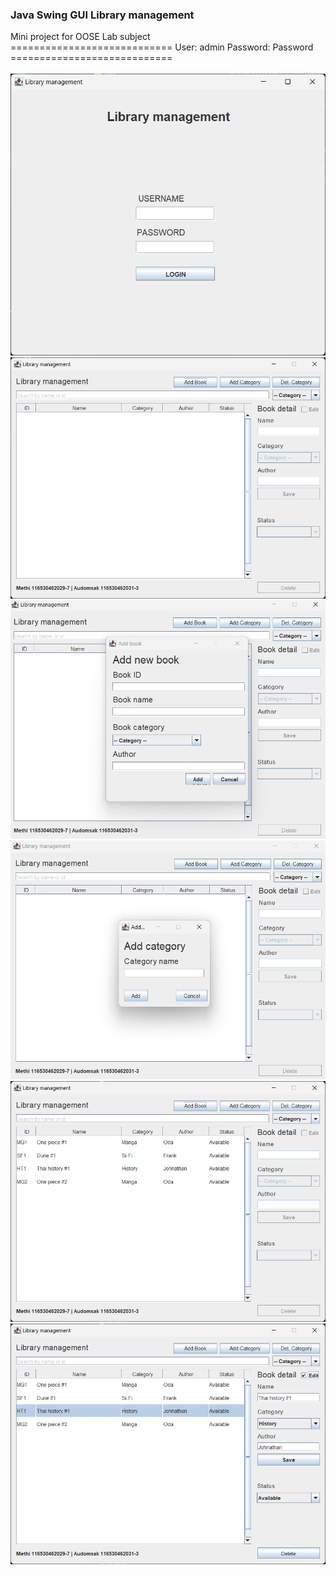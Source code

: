 <h3>Java Swing GUI Library management</h3>
Mini project for OOSE Lab subject
<br>
============================
User: admin
Password: Password
============================
<br><br>
<img src="https://github.com/MeRrai333/java_swing_library_management/blob/main/img/1.png?raw=true"><br>
<img src="https://github.com/MeRrai333/java_swing_library_management/blob/main/img/2.png?raw=true"><br>
<img src="https://github.com/MeRrai333/java_swing_library_management/blob/main/img/3.png?raw=true"><br>
<img src="https://github.com/MeRrai333/java_swing_library_management/blob/main/img/4.png?raw=true"><br>
<img src="https://github.com/MeRrai333/java_swing_library_management/blob/main/img/5.png?raw=true"><br>
<img src="https://github.com/MeRrai333/java_swing_library_management/blob/main/img/6.png?raw=true">
